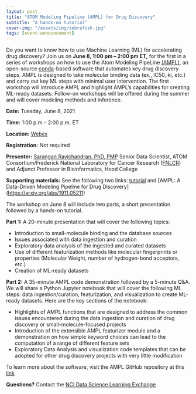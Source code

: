 ```yaml
---
layout: post
title: "ATOM Modeling Pipeline (AMPL) for Drug Discovery"
subtitle: "A hands-on tutorial"
cover-img: "/assets/img/zebrafish.jpg"
tags: [event-announcement]
---
```


Do you want to know how to use Machine Learning (ML) for accelerating drug discovery? Join us on **June 8, 1:00 pm – 2:00 pm ET,** for the first in a series of workshops on how to use the Atom Modeling PipeLine [(AMPL)](https://github.com/ATOMconsortium/AMPL), an open-source [conda](https://docs.conda.io/en/latest/)-based software that automates key drug discovery steps.  AMPL is designed to take molecular binding data (ex., IC50, ki, etc.) and carry out key ML steps with minimal user intervention. The first workshop will introduce AMPL and highlight AMPL’s capabilities for creating ML-ready datasets. Follow-on workshops will be offered during the summer and will cover modeling methods and inference.


**Date:** Tuesday, June 8, 2021

**Time:** 1:00 p.m – 2:00 p.m. ET

**Location:** [Webex](https://cbiit.webex.com/cbiit/onstage/g.php?MTID=e48de54732116bf8fc1f281aae7d60bd2)

**Registration:** Not required

**Presenter:** [Sarangan Ravichandran, PhD, PMP](https://sites.google.com/site/sakaravi/) Senior Data Scientist, ATOM Consortium/Frederick National Laboratory for Cancer
               Research ([FNLCR](https://frederick.cancer.gov)) and Adjunct Professor in Bioinformatics, Hood College
               
**Supporting materials:** See the following two links: [tutorial](https://github.com/ravichas/AMPL-Tutorial) and [AMPL: A Data-Driven Modeling Pipeline for Drug Discovery] (https://arxiv.org/abs/1911.05211)

The workshop on June 8 will include two parts, a short presentation followed by a hands-on tutorial.

**Part 1:** A 20-minute presentation that will cover the following topics:

- Introduction to small-molecule binding and the database sources
- Issues associated with data ingestion and curation   
- Exploratory data analysis of the ingested and curated datasets 
- Use of different featurization methods like molecular fingerprints or properties (Molecular Weight, number of hydrogen-bond acceptors, etc.)
- Creation of ML-ready datasets  

**Part 2:** A 35-minute AMPL code demonstration followed by a 5-minute Q&A.
We will share a Python Jupyter notebook that will cover the following ML steps: data ingestion/curation, featurization, and visualization to create ML-ready datasets. Here are the key sections of the notebook:  
- Highlights of AMPL functions that are designed to address the common issues encountered during the data ingestion and curation of drug discovery or small-molecule-focused
  projects
- Introduction of the extensible AMPL featurizer module and a demonstration on how simple keyword choices can lead to the computation of a range of different feature sets
- Exploratory Data Analysis and visualization code templates that can be adopted for other drug discovery projects with very little modification   

To learn more about the software, visit the AMPL GitHub repository at this [link](https://github.com/ATOMconsortium/AMPL)

**Questions?** Contact the [NCI Data Science Learning Exchange](mailto:NCIDataScienceLearningExchange@mail.nih.gov)
